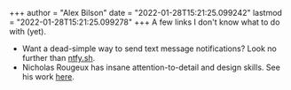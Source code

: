 +++
author = "Alex Bilson"
date = "2022-01-28T15:21:25.099242"
lastmod = "2022-01-28T15:21:25.099278"
+++
A few links I don't know what to do with (yet).

- Want a dead-simple way to send text message notifications? Look no further than [ntfy.sh](https://ntfy.sh/).
- Nicholas Rougeux has insane attention-to-detail and design skills. See his work [here](https://c82.net/work/).
